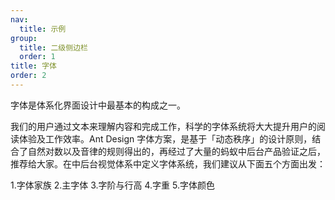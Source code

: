 ```yaml
---
nav:
  title: 示例
group:
  title: 二级侧边栏
  order: 1
title: 字体
order: 2
---
```


字体是体系化界面设计中最基本的构成之一。

我们的用户通过文本来理解内容和完成工作，科学的字体系统将大大提升用户的阅读体验及工作效率。Ant Design 字体方案，是基于「动态秩序」的设计原则，结合了自然对数以及音律的规则得出的，再经过了大量的蚂蚁中后台产品验证之后，推荐给大家。在中后台视觉体系中定义字体系统，我们建议从下面五个方面出发：

1.字体家族 2.主字体 3.字阶与行高 4.字重 5.字体颜色
